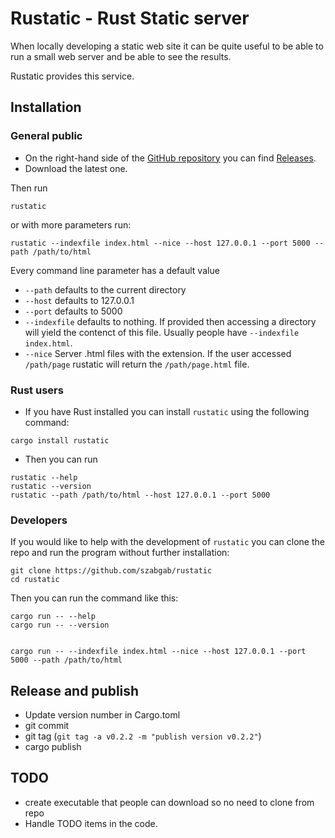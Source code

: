 # Rustatic - Rust Static server

When locally developing a static web site it can be quite useful to be able to run a small web server and be able to see the results.

Rustatic provides this service.


## Installation

### General public

* On the right-hand side of the [GitHub repository](https://github.com/szabgab/rustatic) you can find [Releases](https://github.com/szabgab/rustatic/releases).
* Download the latest one.

Then run

```
rustatic
```

or with more parameters run:

```
rustatic --indexfile index.html --nice --host 127.0.0.1 --port 5000 --path /path/to/html
```

Every command line parameter has a default value

* `--path` defaults to the current directory
* `--host` defaults to 127.0.0.1
* `--port` defaults to 5000
* `--indexfile` defaults to nothing. If provided then accessing a directory will yield the contenct of this file. Usually people have `--indexfile index.html`.
* `--nice` Server .html files with the extension. If the user accessed `/path/page`  rustatic will return the `/path/page.html` file.


### Rust users

* If you have Rust installed you can install `rustatic` using the following command:

```
cargo install rustatic
```

* Then you can run

```
rustatic --help
rustatic --version
rustatic --path /path/to/html --host 127.0.0.1 --port 5000
```

### Developers

If you would like to help with the development of `rustatic` you can clone the repo and run the program without further installation:

```
git clone https://github.com/szabgab/rustatic
cd rustatic
```

Then you can run the command like this:

```
cargo run -- --help
cargo run -- --version


cargo run -- --indexfile index.html --nice --host 127.0.0.1 --port 5000 --path /path/to/html
```

## Release and publish

* Update version number in Cargo.toml
* git commit
* git tag   (`git tag -a v0.2.2 -m "publish version v0.2.2"`)
* cargo publish

## TODO

* create executable that people can download so no need to clone from repo
* Handle TODO items in the code.
